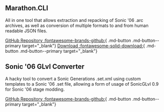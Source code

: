 ## Marathon.CLI
All in one tool that allows extraction and repacking of Sonic '06 .arc archives, as well as conversion of multiple formats to and from human readable JSON files.

[GitHub Repository :fontawesome-brands-github:](https://github.com/Big-Endian-32/Marathon){ .md-button .md-button--primary target="_blank"}
[Download :fontawesome-solid-download:](https://github.com/Big-Endian-32/Marathon/releases){ .md-button .md-button--primary target="_blank"}

## Sonic '06 GLvl Converter
A hacky tool to convert a Sonic Generations .set.xml using custom templates to a Sonic '06 .set file, allowing a form of usage of SonicGLvl 0.9 for Sonic '06 stage modding.

[GitHub Repository :fontawesome-brands-github:](https://github.com/Knuxfan24/Sonic-06-Stage-Editing-Archive/tree/cleanup/Source%20Code/Sonic%20'06%20GLvl%20Converter){ .md-button .md-button--primary target="_blank"}